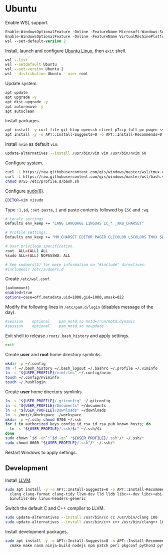 # Ubuntu
Enable WSL support.

```ps
Enable-WindowsOptionalFeature -Online -FeatureName Microsoft-Windows-Subsystem-Linux
Enable-WindowsOptionalFeature -Online -FeatureName VirtualMachinePlatform
wsl --set-default-version 2
```

Install, launch and configure [Ubuntu Linux](https://aka.ms/wslstore), then `exit` shell.

```cmd
wsl --list
wsl --setdefault Ubuntu
wsl --set-version Ubuntu 2
wsl --distribution Ubuntu --user root
```

Update system.

```sh
apt update
apt upgrade -y
apt dist-upgrade -y
apt autoremove -y
apt autoclean
```

Install packages.

```sh
apt install -y curl file git htop openssh-client p7zip-full pv pwgen sshpass sudo tmux tree
apt install -y -o APT::Install-Suggests=0 -o APT::Install-Recommends=0 neovim imagemagick pngcrush
```

Install `nvim` as default `vim`.

```sh
update-alternatives --install /usr/bin/vim vim /usr/bin/nvim 60
```

Configure system.

```sh
curl -L https://raw.githubusercontent.com/qis/windows/master/wsl/tmux.conf -o /etc/tmux.conf
curl -L https://raw.githubusercontent.com/qis/windows/master/wsl/bash.sh -o /etc/profile.d/bash.sh
chmod 0755 /etc/profile.d/bash.sh
```

Configure [sudo(8)](http://manpages.ubuntu.com/manpages/xenial/man8/sudo.8.html).

```sh
EDITOR=vim visudo
```

Type `:1,$d`, `:set paste`, `i` and paste contents followed by `ESC` and `:wq`.

```sh
# Locale settings.
Defaults env_keep += "LANG LANGUAGE LINGUAS LC_* _XKB_CHARSET"

# Profile settings.
Defaults env_keep += "MM_CHARSET EDITOR PAGER CLICOLOR LSCOLORS TMUX SESSION USER_PROFILE"

# User privilege specification.
root  ALL=(ALL) ALL
%sudo ALL=(ALL) NOPASSWD: ALL

# See sudoers(5) for more information on "#include" directives:
#includedir /etc/sudoers.d
```

Create `/etc/wsl.conf`.

```sh
[automount]
enabled=true
options=case=off,metadata,uid=1000,gid=1000,umask=022
```

<!--
Add the following line to `/etc/mdadm/mdadm.conf` (fixes some `apt` warnings).

```sh
# definitions of existing MD arrays
ARRAY <ignore> devices=/dev/sda
```
-->

Modify the following lines in `/etc/pam.d/login` (disables message of the day).

```sh
#session    optional    pam_motd.so motd=/run/motd.dynamic
#session    optional    pam_motd.so noupdate
```

Exit shell to release `/root/.bash_history` and apply settings.

```sh
exit
```

Create **user** and **root** home directory symlinks.

```sh
mkdir -p ~/.config
rm -f ~/.bash_history ~/.bash_logout ~/.bashrc ~/.profile ~/.viminfo
ln -s "${USER_PROFILE}/vimfiles" ~/.config/nvim
touch ~/.config/nviminfo
touch ~/.hushlogin
```

Create **user** home directory symlinks.

```sh
ln -s "${USER_PROFILE}/.gitconfig" ~/.gitconfig
ln -s "${USER_PROFILE}/Documents" ~/documents
ln -s "${USER_PROFILE}/Downloads" ~/downloads
ln -s /mnt/c/Workspace ~/workspace
mkdir -p ~/.ssh; chmod 0700 ~/.ssh
for i in authorized_keys config id_rsa id_rsa.pub known_hosts; do
  ln -s "${USER_PROFILE}/.ssh/$i" ~/.ssh/$i
done
sudo chown `id -un`:`id -gn` "${USER_PROFILE}/.ssh"/* ~/.ssh/*
sudo chmod 0600 "${USER_PROFILE}/.ssh"/* ~/.ssh/*
```

Restart Windows to apply settings.

## Development
Install [LLVM](https://llvm.org/).

```sh
sudo apt install -y -o APT::Install-Suggests=0 -o APT::Install-Recommends=0 \
  clang clang-format clang-tidy llvm-dev lld lldb libc++-dev libc++abi-dev \
  binutils-dev linux-headers-generic
```

Switch the default C and C++ compiler to LLVM.

```sh
sudo update-alternatives --install /usr/bin/cc cc /usr/bin/clang 100
sudo update-alternatives --install /usr/bin/c++ c++ /usr/bin/clang++ 100
```

Install development packages.

```sh
sudo apt install -y -o APT::Install-Suggests=0 -o APT::Install-Recommends=0 \
  cmake make nasm ninja-build nodejs npm patch perl pkgconf python3 python3-pip sqlite3
```
